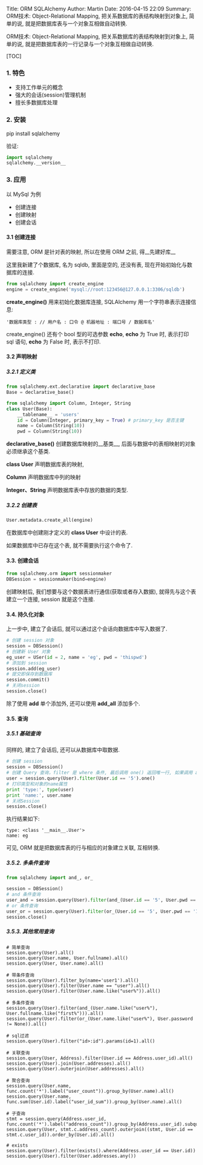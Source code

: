 Title: ORM SQLAlchemy
Author: Martin
Date: 2016-04-15 22:09
Summary: ORM技术: Object-Relational Mapping, 把关系数据库的表结构映射到对象上, 简单的说, 就是把数据库表与一个对象互相做自动转换.

ORM技术: Object-Relational Mapping, 把关系数据库的表结构映射到对象上, 简单的说, 就是把数据库表的一行记录与一个对象互相做自动转换.

[TOC]

### 1. 特色
- 支持工作单元的概念
- 强大的会话(session)管理机制
- 擅长多数据库处理

### 2. 安装
pip install sqlalchemy

验证:

```python
import sqlalchemy
sqlalchemy.__version__
```

### 3. 应用
以 MySql 为例

- 创建连接
- 创建映射
- 创建会话

#### 3.1 创建连接
需要注意, ORM 是针对表的映射, 所以在使用 ORM 之前, 得__先建好库__

这里我新建了个数据库, 名为 sqldb, 里面是空的, 还没有表, 现在开始初始化与数据库的连接.

```python
from sqlalchemy import create_engine
engine = create_engine('mysql://root:123456@127.0.0.1:3306/sqldb')
```

__create_engine()__ 用来初始化数据库连接, SQLAlchemy 用一个字符串表示连接信息:

```
'数据库类型 : // 用户名 : 口令 @ 机器地址 : 端口号 / 数据库名'
```

create_engine() 还有个 bool 型的可选参数 __echo__,  __echo__ 为 True 时, 表示打印 sql 语句, __echo__ 为 False 时, 表示不打印.

#### 3.2 声明映射
##### 3.2.1 定义类
```python
from sqlalchemy.ext.declarative import declarative_base
Base = declarative_base()

from sqlalchemy import Column, Integer, String
class User(Base):
    __tablename__ = 'users'
    id = Column(Integer, primary_key = True) # primary_key 是否主键
    name = Column(String(10))
    pwd = Column(String(10))
```

__declarative_base()__ 创建数据库映射的__基类__, 后面与数据中的表相映射的对象必须继承这个基类.

__class User__ 声明数据库表的映射,

__Column__ 声明数据库中列的映射

__Integer、String__ 声明数据库表中存放的数据的类型.

##### 3.2.2 创建表
```python
User.metadata.create_all(engine)
```

在数据库中创建刚才定义的 __class User__ 中设计的表.

如果数据库中已存在这个表, 就不需要执行这个命令了.


#### 3.3. 创建会话
```python
from sqlalchemy.orm import sessionmaker
DBSession = sessionmaker(bind=engine)
```

创建映射后, 我们想要与这个数据表进行通信(获取或者存入数据), 就得先与这个表建立一个连接, session 就是这个连接.

#### 3.4. 持久化对象
上一步中, 建立了会话后, 就可以通过这个会话向数据库中写入数据了.

```python
# 创建 session 对象
session = DBSession()
# 创建新 User 对象
eg_user = USer(id = 2, name = 'eg', pwd = 'thispwd')
# 添加到 session
session.add(eg_user)
# 提交即保存到数据库
session.commit()
# 关闭session
session.close()
```

除了使用 __add__ 单个添加外, 还可以使用 __add\_all__ 添加多个.

#### 3.5. 查询
##### 3.5.1 基础查询
同样的, 建立了会话后, 还可以从数据库中取数据.

```python
# 创建 session
session = DBSession()
# 创建 Query 查询，filter 是 where 条件, 最后调用 one() 返回唯一行, 如果调用 all() 则返回所有行
user = session.query(User).filter(User.id == '5').one()
# 打印类型和对象的name属性
print 'type:', type(user)
print 'name:', user.name
# 关闭Session
session.close()
```

执行结果如下:

```
type: <class '__main__.User'>
name: eg
```

可见, ORM 就是把数据库表的行与相应的对象建立关联, 互相转换.

##### 3.5.2. 多条件查询
```python
from sqlalchemy import and_, or_

session = DBSession()
# and 条件查询
user_and = session.query(User).filter(and_(User.id == '5', User.pwd == '123')).one()
# or 条件查询
user_or = session.query(User).filter(or_(User.id == '5', User.pwd == '123')).one()
session.close()
```

##### 3.5.3. 其他常用查询
```
# 简单查询
session.query(User).all()
session.query(User.name, User.fullname).all()
session.query(User, User.name).all()

# 带条件查询
session.query(User).filter_by(name='user1').all()
session.query(User).filter(User.name == "user").all()
session.query(User).filter(User.name.like("user%")).all()

# 多条件查询
session.query(User).filter(and_(User.name.like("user%"), User.fullname.like("first%"))).all()
session.query(User).filter(or_(User.name.like("user%"), User.password != None)).all()

# sql过滤
session.query(User).filter("id>:id").params(id=1).all()

# 关联查询
session.query(User, Address).filter(User.id == Address.user_id).all()
session.query(User).join(User.addresses).all()
session.query(User).outerjoin(User.addresses).all()

# 聚合查询
session.query(User.name, func.count('*').label("user_count")).group_by(User.name).all()
session.query(User.name, func.sum(User.id).label("user_id_sum")).group_by(User.name).all()

# 子查询
stmt = session.query(Address.user_id, func.count('*').label("address_count")).group_by(Address.user_id).subquery()
session.query(User, stmt.c.address_count).outerjoin((stmt, User.id == stmt.c.user_id)).order_by(User.id).all()

# exists
session.query(User).filter(exists().where(Address.user_id == User.id))
session.query(User).filter(User.addresses.any())
```
